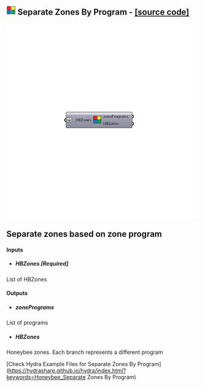 ## ![](../../images/icons/Separate_Zones_By_Program.png) Separate Zones By Program - [[source code]](https://github.com/ladybug-tools/honeybee-legacy/tree/master/src/Honeybee_Separate%20Zones%20By%20Program.py)

![](../../images/components/Separate_Zones_By_Program.png)

Separate zones based on zone program
 -
 

#### Inputs
* ##### HBZones [Required]
List of HBZones

#### Outputs
* ##### zonePrograms
List of programs
* ##### HBZones
Honeybee zones. Each branch represents a different program


[Check Hydra Example Files for Separate Zones By Program](https://hydrashare.github.io/hydra/index.html?keywords=Honeybee_Separate Zones By Program)